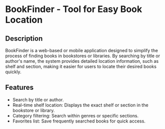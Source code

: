# BookFinder - Tool for Easy Book Location

## Description

BookFinder is a web-based or mobile application designed to simplify the process of finding books in bookstores or libraries. By searching by title or author's name, the system provides detailed location information, such as shelf and section, making it easier for users to locate their desired books quickly.

## Features

-   Search by title or author.
-   Real-time shelf location: Displays the exact shelf or section in the bookstore or library.
-   Category filtering: Search within genres or specific sections.
-   Favorites list: Save frequently searched books for quick access.
